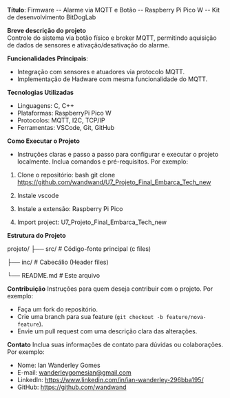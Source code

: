 **Título**:
Firmware -- Alarme via MQTT e Botão -- Raspberry Pi Pico W -- Kit de desenvolvimento BitDogLab

**Breve descrição do projeto**  
Controle do sistema via botão físico e broker MQTT, permitindo aquisição de dados de sensores e ativação/desativação do alarme.

**Funcionalidades Principais**:
  - Integração com sensores e atuadores via protocolo MQTT.
  - Implementação de Hadware com mesma funcionalidade do MQTT.

**Tecnologias Utilizadas**

  - Linguagens: C, C++
  - Plataformas: RaspberryPi Pico W
  - Protocolos: MQTT, I2C, TCP/IP
  - Ferramentas: VSCode, Git, GitHub

**Como Executar o Projeto**

- Instruções claras e passo a passo para configurar e executar o projeto localmente. Inclua comandos e pré-requisitos. Por exemplo:

1. Clone o repositório:
   bash
   git clone https://github.com/wandwand/U7_Projeto_Final_Embarca_Tech_new
   
2. Instale vscode
3. Instale a extensão:
   Raspberry Pi Pico
4. Import project:
   U7_Projeto_Final_Embarca_Tech_new

**Estrutura do Projeto**

projeto/
├── src/            # Código-fonte principal (c files)

├── inc/            # Cabecálio (Header files)

└── README.md       # Este arquivo


**Contribuição**
Instruções para quem deseja contribuir com o projeto. Por exemplo:
- Faça um fork do repositório.
- Crie uma branch para sua feature (`git checkout -b feature/nova-feature`).
- Envie um pull request com uma descrição clara das alterações.

**Contato**
Inclua suas informações de contato para dúvidas ou colaborações. Por exemplo:
- Nome: Ian Wanderley Gomes  
- E-mail: wanderleygomesian@gmail.com  
- LinkedIn: https://www.linkedin.com/in/ian-wanderley-296bba195/  
- GitHub: https://github.com/wandwand

